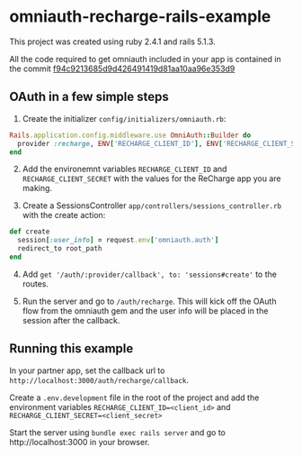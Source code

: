 # omniauth-recharge-rails-example

This project was created using ruby 2.4.1 and rails 5.1.3.

All the code required to get omniauth included in your app is contained in the commit [f94c9213685d9d426491419d81aa10aa96e353d9](https://github.com/SocalProofit/omniauth-recharge-rails-example/commit/f94c9213685d9d426491419d81aa10aa96e353d9)

## OAuth in a few simple steps

1. Create the initializer `config/initializers/omniauth.rb`:
```ruby
Rails.application.config.middleware.use OmniAuth::Builder do
  provider :recharge, ENV['RECHARGE_CLIENT_ID'], ENV['RECHARGE_CLIENT_SECRET']
end
```

2. Add the environemnt variables `RECHARGE_CLIENT_ID` and `RECHARGE_CLIENT_SECRET` with the values for the ReCharge app you are making.

3. Create a SessionsController `app/controllers/sessions_controller.rb` with the create action:
```ruby
def create
  session[:user_info] = request.env['omniauth.auth']
  redirect_to root_path
end
```

4. Add `get '/auth/:provider/callback', to: 'sessions#create'` to the routes.

5. Run the server and go to `/auth/recharge`. This will kick off the OAuth flow from the omniauth gem and the user info will be placed in the session after the callback.

## Running this example

In your partner app, set the callback url to `http://localhost:3000/auth/recharge/callback`.

Create a `.env.development` file in the root of the project and add the environment variables `RECHARGE_CLIENT_ID=<client_id>` and `RECHARGE_CLIENT_SECRET=<client_secret>`

Start the server using `bundle exec rails server` and go to http://localhost:3000 in your browser.
